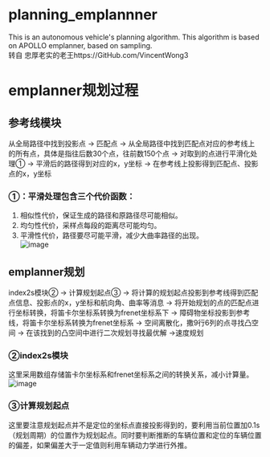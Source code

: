 # planning_emplannner
This is an autonomous vehicle's planning algorithm. This algorithm is based on APOLLO emplanner, based on sampling.  
转自 忠厚老实的老王https://GitHub.com/VincentWong3   
# emplanner规划过程  
## 参考线模块  
从全局路径中找到投影点 -> 匹配点 -> 从全局路径中找到匹配点对应的参考线上的所有点，具体是指往后数30个点，往前数150个点 -> 对取到的点进行平滑化处理① -> 平滑后的路径得到对应的x，y坐标 -> 在参考线上投影得到匹配点、投影点的x，y坐标  
### ①：平滑处理包含三个代价函数：  
1. 相似性代价，保证生成的路径和原路径尽可能相似。  
2. 均匀性代价，采样点每段的距离尽可能均匀。  
3. 平滑性代价，路径要尽可能平滑，减少大曲率路径的出现。  
![image](https://user-images.githubusercontent.com/39455551/163668313-5632a915-29b8-4c27-a06b-50de37194ef7.png)

## emplanner规划  
 index2s模块② -> 计算规划起点③ -> 将计算的规划起点投影到参考线得到匹配点信息、投影点的x，y坐标和航向角、曲率等消息 -> 将开始规划的点的匹配点进行坐标转换，将笛卡尔坐标系转换为frenet坐标系下 -> 障碍物坐标投影到参考线，将笛卡尔坐标系转换为frenet坐标系 -> 空间离散化，撒9行6列的点寻找凸空间 -> 在该找到的凸空间中进行二次规划寻找最优解 ->速度规划
### ②index2s模块  
这里采用数组存储笛卡尔坐标系和frenet坐标系之间的转换关系，减小计算量。  
![image](https://user-images.githubusercontent.com/39455551/163668400-201345f5-4545-4d4b-ad2d-cbc7ab40eb46.png)
### ③计算规划起点  
这里要注意规划起点并不是定位的坐标点直接投影得到的，要利用当前位置加0.1s（规划周期）的位置作为规划起点。同时要判断推断的车辆位置和定位的车辆位置的偏差，如果偏差大于一定值则利用车辆动力学进行外推。  

